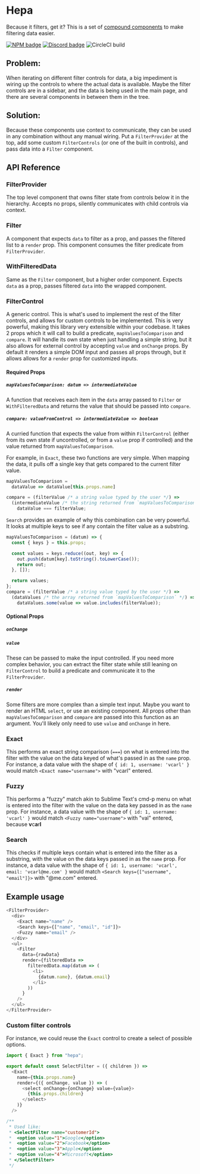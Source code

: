 # Hepa

Because it filters, get it? This is a set of [compound components](https://www.youtube.com/watch?v=hEGg-3pIHlE) to make filtering data easier. 

[![NPM badge](https://img.shields.io/npm/v/hepa.svg)](npmjs.com/package/hepa) [![Discord badge](https://img.shields.io/badge/discord-general@reactiflux-738bd7.svg)](https://discordapp.com/invite/reactiflux) ![CircleCI build](https://img.shields.io/circleci/project/github/vcarl/hepa.svg)
## Problem:

When iterating on different filter controls for data, a big impediment is wiring up the controls to where the actual data is available. Maybe the filter controls are in a sidebar, and the data is being used in the main page, and there are several components in between them in the tree. 

## Solution:

Because these components use context to communicate, they can be used in any combination without any manual wiring. Put a `FilterProvider` at the top, add some custom `FilterControls` (or one of the built in controls), and pass data into a `Filter` component.

## API Reference

### FilterProvider

The top level component that owns filter state from controls below it in the hierarchy. Accepts no props, silently communicates with child controls via context.

### Filter

A component that expects `data` to filter as a prop, and passes the filtered list to a `render` prop. This component consumes the filter predicate from `FilterProvider`.

### WithFilteredData

Same as the `Filter` component, but a higher order component. Expects `data` as a prop, passes filtered `data` into the wrapped component.

### FilterControl

A generic control. This is what's used to implement the rest of the filter controls, and allows for custom controls to be implemented. This is very powerful, making this library very extensible within your codebase. It takes 2 props which it will call to build a predicate, `mapValuesToComparison` and `compare`. It will handle its own state when just handling a simple string, but it also allows for external control by accepting `value` and `onChange` props. By default it renders a simple DOM input and passes all props through, but it allows allows for a `render` prop for customized inputs.

#### Required Props

##### `mapValuesToComparison: datum => intermediateValue`

A function that receives each item in the `data` array passed to `Filter` or `WithFilteredData` and returns the value that should be passed into `compare`.

##### `compare: valueFromControl => intermediateValue => boolean`

A curried function that expects the value from within `FilterControl` (either from its own state if uncontrolled, or from a `value` prop if controlled) and the value returned from `mapValuesToComparison`.

For example, in `Exact`, these two functions are very simple. When mapping the data, it pulls off a single key that gets compared to the current filter value.

```js
mapValuesToComparison = 
  dataValue => dataValue[this.props.name]

compare = (filterValue /* a string value typed by the user */) => 
  (intermediateValue /* the string returned from `mapValuesToComparison` */) =>
    dataValue === filterValue;
```

`Search` provides an example of why this combination can be very powerful. It looks at multiple keys to see if any contain the filter value as a substring.

```js
mapValuesToComparison = (datum) => {
  const { keys } = this.props;

  const values = keys.reduce((out, key) => {
    out.push(datum[key].toString().toLowerCase());
    return out;
  }, []);

  return values;
};
compare = (filterValue /* a string value typed by the user */) => 
  (dataValues /* the array returned from `mapValuesToComparison` */) =>
    dataValues.some(value => value.includes(filterValue));
```

#### Optional Props

##### `onChange`
##### `value`

These can be passed to make the input controlled. If you need more complex behavior, you can extract the filter state while still leaning on `FilterControl` to build a predicate and communicate it to the `FilterProvider`.

##### `render`

Some filters are more complex than a simple text input. Maybe you want to render an HTML `select`, or use an existing component. All props other than `mapValuesToComparison` and `compare` are passed into this function as an argument. You'll likely only need to use `value` and `onChange` in here.

### Exact

This performs an exact string comparison (`===`) on what is entered into the filter with the value on the data keyed of what's passed in as the `name` prop. For instance, a data value with the shape of `{ id: 1, username: 'vcarl' }` would match `<Exact name="username">` with "vcarl" entered.

### Fuzzy

This performs a "fuzzy" match akin to Sublime Text's cmd-p menu on what is entered into the filter with the value on the data key passed in as the `name` prop. For instance, a data value with the shape of `{ id: 1, username: 'vcarl' }` would match `<Fuzzy name="username">` with "val" entered, because **v**c**a**r**l**

### Search

This checks if multiple keys contain what is entered into the filter as a substring, with the value on the data keys passed in as the `name` prop. For instance, a data value with the shape of `{ id: 1, username: 'vcarl', email: 'vcarl@me.com' }` would match `<Search keys={["username", "email"]}>` with "@me.com" entered. 

## Example usage

```js
<FilterProvider>
  <div>
    <Exact name="name" />
    <Search keys={["name", "email", "id"]}>
    <Fuzzy name="email" />
  </div>
  <ul>
    <Filter
      data={rawData}
      render={filteredData =>
        filteredData.map(datum => (
          <li>
            {datum.name}, {datum.email}
          </li>
        ))
      }
    />
  </ul>
</FilterProvider>
```

### Custom filter controls

For instance, we could reuse the `Exact` control to create a select of possible options.

```js
import { Exact } from "hepa";

export default const SelectFilter = ({ children }) =>
  <Exact
    name={this.props.name}
    render={({ onChange, value }) => (
      <select onChange={onChange} value={value}>
        {this.props.children}
      </select>
    )}
  />

/**
 * Used like:
 * <SelectFilter name="customerId">
 *  <option value="1">Google</option>
 *  <option value="2">Facebook</option>
 *  <option value="3">Apple</option>
 *  <option value="4">Microsoft</option>
 * </SelectFilter>
 */
```
